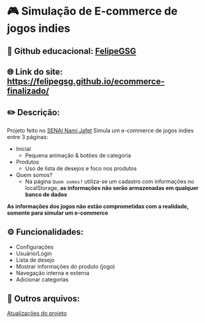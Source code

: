 # 🎮 Simulação de E-commerce de jogos indies
## 📘 Github educacional: [FelipeGSG](https://github.com/FelipeGSG)

## 🌐 Link do site: https://felipegsg.github.io/ecommerce-finalizado/

## ✏️ Descrição:
Projeto feito no [SENAI Nami Jafet](https://sp.senai.br/unidade/mogidascruzes/)
Simula um e-commerce de jogos indies entre 3 páginas:
  - Inicial
    - Pequena animação & botões de categoria
  - Produtos
    - Uso de lista de desejos e foco nos produtos
  - Quem somos?
    - Na página ```Quem somos?``` utiliza-se um cadastro com informações no localStorage, 
    **as informações __não__ serão armazenadas em qualquer banco de dados**

**As informações dos jogos não estão comprometidas com a realidade, somente para simular um e-commerce**


## ⚙️ Funcionalidades:
- Configurações
- Usuário/Login
- Lista de desejo
- Mostrar informações do produto (jogo)
- Navegação interna e externa
- Adicionar categorias

## 📁 Outros arquivos:
[Atualizações do projeto](CHANGELOG.md)
